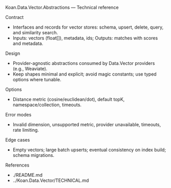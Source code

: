 Koan.Data.Vector.Abstractions — Technical reference

Contract
- Interfaces and records for vector stores: schema, upsert, delete, query, and similarity search.
- Inputs: vectors (float[]), metadata, ids; Outputs: matches with scores and metadata.

Design
- Provider-agnostic abstractions consumed by Data.Vector providers (e.g., Weaviate).
- Keep shapes minimal and explicit; avoid magic constants; use typed options where tunable.

Options
- Distance metric (cosine/euclidean/dot), default topK, namespace/collection, timeouts.

Error modes
- Invalid dimension, unsupported metric, provider unavailable, timeouts, rate limiting.

Edge cases
- Empty vectors; large batch upserts; eventual consistency on index build; schema migrations.

References
- ./README.md
- ../Koan.Data.Vector/TECHNICAL.md